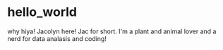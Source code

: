# hello_world
why hiya!
Jacolyn here! Jac for short. I'm a plant and animal lover and a nerd for data analasis and coding!
